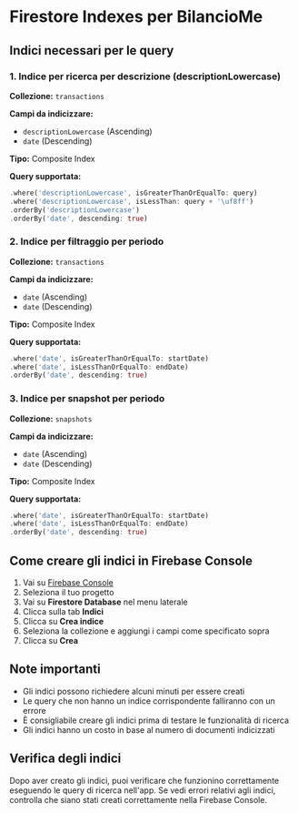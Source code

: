 # Firestore Indexes per BilancioMe

## Indici necessari per le query

### 1. Indice per ricerca per descrizione (descriptionLowercase)

**Collezione:** `transactions`

**Campi da indicizzare:**
- `descriptionLowercase` (Ascending)
- `date` (Descending)

**Tipo:** Composite Index

**Query supportata:**
```dart
.where('descriptionLowercase', isGreaterThanOrEqualTo: query)
.where('descriptionLowercase', isLessThan: query + '\uf8ff')
.orderBy('descriptionLowercase')
.orderBy('date', descending: true)
```

### 2. Indice per filtraggio per periodo

**Collezione:** `transactions`

**Campi da indicizzare:**
- `date` (Ascending)
- `date` (Descending)

**Tipo:** Composite Index

**Query supportata:**
```dart
.where('date', isGreaterThanOrEqualTo: startDate)
.where('date', isLessThanOrEqualTo: endDate)
.orderBy('date', descending: true)
```

### 3. Indice per snapshot per periodo

**Collezione:** `snapshots`

**Campi da indicizzare:**
- `date` (Ascending)
- `date` (Descending)

**Tipo:** Composite Index

**Query supportata:**
```dart
.where('date', isGreaterThanOrEqualTo: startDate)
.where('date', isLessThanOrEqualTo: endDate)
.orderBy('date', descending: true)
```

## Come creare gli indici in Firebase Console

1. Vai su [Firebase Console](https://console.firebase.google.com/)
2. Seleziona il tuo progetto
3. Vai su **Firestore Database** nel menu laterale
4. Clicca sulla tab **Indici**
5. Clicca su **Crea indice**
6. Seleziona la collezione e aggiungi i campi come specificato sopra
7. Clicca su **Crea**

## Note importanti

- Gli indici possono richiedere alcuni minuti per essere creati
- Le query che non hanno un indice corrispondente falliranno con un errore
- È consigliabile creare gli indici prima di testare le funzionalità di ricerca
- Gli indici hanno un costo in base al numero di documenti indicizzati

## Verifica degli indici

Dopo aver creato gli indici, puoi verificare che funzionino correttamente eseguendo le query di ricerca nell'app. Se vedi errori relativi agli indici, controlla che siano stati creati correttamente nella Firebase Console. 